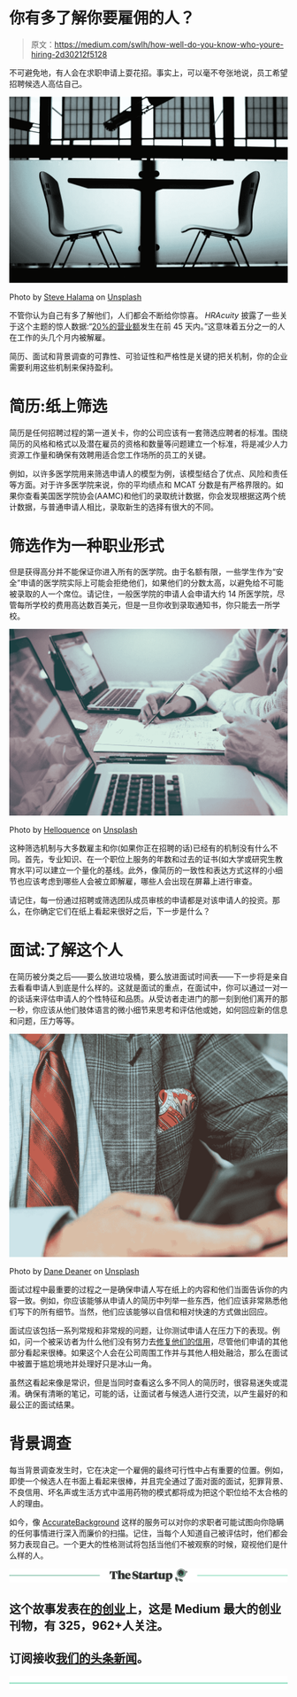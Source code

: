 # 你有多了解你要雇佣的人？

> 原文：<https://medium.com/swlh/how-well-do-you-know-who-youre-hiring-2d30212f5128>

不可避免地，有人会在求职申请上耍花招。事实上，可以毫不夸张地说，员工希望招聘候选人高估自己。

![](img/8a9072d98649f0dc88142039bb4a8831.png)

Photo by [Steve Halama](https://unsplash.com/photos/NPKk_3ZK2DY?utm_source=unsplash&utm_medium=referral&utm_content=creditCopyText) on [Unsplash](https://unsplash.com/search/photos/hiring?utm_source=unsplash&utm_medium=referral&utm_content=creditCopyText)

不管你认为自己有多了解他们，人们都会不断给你惊喜。 *HRAcuity* 披露了一些关于这个主题的惊人数据:“[20%的营业额](https://hracuity.com/18-surprising-employee-relations-statistics/)发生在前 45 天内。”这意味着五分之一的人在工作的头几个月内被解雇。

简历、面试和背景调查的可靠性、可验证性和严格性是关键的把关机制，你的企业需要利用这些机制来保持盈利。

# 简历:纸上筛选

简历是任何招聘过程的第一道关卡，你的公司应该有一套筛选应聘者的标准。围绕简历的风格和格式以及潜在雇员的资格和数量等问题建立一个标准，将是减少人力资源工作量和确保有效聘用适合您工作场所的员工的关键。

例如，以许多医学院用来筛选申请人的模型为例，该模型结合了优点、风险和责任等方面。对于许多医学院来说，你的平均绩点和 MCAT 分数是有严格界限的。如果你查看美国医学院协会(AAMC)和他们的录取统计数据，你会发现根据这两个统计数据，与普通申请人相比，录取新生的选择有很大的不同。

# 筛选作为一种职业形式

但是获得高分并不能保证你进入所有的医学院。由于名额有限，一些学生作为“安全”申请的医学院实际上可能会拒绝他们，如果他们的分数太高，以避免给不可能被录取的人一个席位。请记住，一般医学院的申请人会申请大约 14 所医学院，尽管每所学校的费用高达数百美元，但是一旦你收到录取通知书，你只能去一所学校。

![](img/67040fef59a42725379c9f82ac19f75d.png)

Photo by [Helloquence](https://unsplash.com/photos/5fNmWej4tAA?utm_source=unsplash&utm_medium=referral&utm_content=creditCopyText) on [Unsplash](https://unsplash.com/search/photos/test?utm_source=unsplash&utm_medium=referral&utm_content=creditCopyText)

这种筛选机制与大多数雇主和你(如果你正在招聘的话)已经有的机制没有什么不同。首先，专业知识、在一个职位上服务的年数和过去的证书(如大学或研究生教育水平)可以建立一个量化的基线。此外，像简历的一致性和表达方式这样的小细节也应该考虑到哪些人会被立即解雇，哪些人会出现在屏幕上进行审查。

请记住，每一份通过招聘或筛选团队成员审核的申请都是对该申请人的投资。那么，在你确定它们在纸上看起来很好之后，下一步是什么？

# 面试:了解这个人

在简历被分类之后——要么放进垃圾桶，要么放进面试时间表——下一步将是亲自去看看申请人到底是什么样的。这就是面试的重点，在面试中，你可以通过一对一的谈话来评估申请人的个性特征和品质。从受访者走进门的那一刻到他们离开的那一秒，你应该从他们肢体语言的微小细节来思考和评估他或她，如何回应新的信息和问题，压力等等。

![](img/9595cb5bb45afdb9e70218573fbbd560.png)

Photo by [Dane Deaner](https://unsplash.com/photos/ggUucZe-wzE?utm_source=unsplash&utm_medium=referral&utm_content=creditCopyText) on [Unsplash](https://unsplash.com/search/photos/resume?utm_source=unsplash&utm_medium=referral&utm_content=creditCopyText)

面试过程中最重要的过程之一是确保申请人写在纸上的内容和他们当面告诉你的内容一致。例如，你应该能够从申请人的简历中列举一些东西，他们应该非常熟悉他们写下的所有细节。当然，他们应该能够以自信和相对快速的方式做出回应。

面试应该包括一系列常规和非常规的问题，让你测试申请人在压力下的表现。例如，问一个被采访者为什么他们没有努力去[修复他们的信用](https://www.lexingtonlaw.com/credit-repair-services/how-it-works)，尽管他们申请的其他部分看起来很棒。如果这个人会在公司周围工作并与其他人相处融洽，那么在面试中被置于尴尬境地并处理好只是冰山一角。

虽然这看起来像是常识，但是当同时查看这么多不同人的简历时，很容易迷失或混淆。确保有清晰的笔记，可能的话，让面试者与候选人进行交流，以产生最好的和最公正的面试结果。

# 背景调查

每当背景调查发生时，它在决定一个雇佣的最终可行性中占有重要的位置。例如，即使一个候选人在书面上看起来很棒，并且完全通过了面对面的面试，犯罪背景、不良信用、坏名声或生活方式中滥用药物的模式都将成为把这个职位给不太合格的人的理由。

如今，像 [AccurateBackground](https://accuratebackground.com/products/background-screening/background-screening/) 这样的服务可以对你的求职者可能试图向你隐瞒的任何事情进行深入而廉价的扫描。记住，当每个人知道自己被评估时，他们都会努力表现自己。一个更大的性格测试将包括当他们不被观察的时候，窥视他们是什么样的人。

[![](img/308a8d84fb9b2fab43d66c117fcc4bb4.png)](https://medium.com/swlh)

## 这个故事发表在[的创业](https://medium.com/swlh)上，这是 Medium 最大的创业刊物，有 325，962+人关注。

## 订阅接收[我们的头条新闻](http://growthsupply.com/the-startup-newsletter/)。

[![](img/b0164736ea17a63403e660de5dedf91a.png)](https://medium.com/swlh)